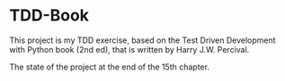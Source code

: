 # TDD-Book
This project is my TDD exercise,
based on the Test Driven Development with Python book (2nd ed),
that is written by Harry J.W. Percival.

The state of the project at the end of the 15th chapter.
